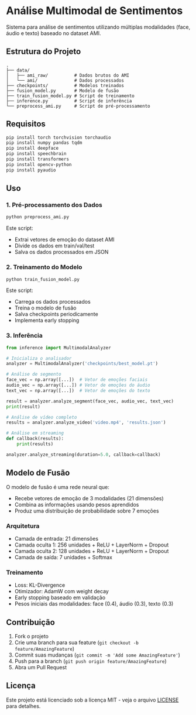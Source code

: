 # Análise Multimodal de Sentimentos

Sistema para análise de sentimentos utilizando múltiplas modalidades (face, áudio e texto) baseado no dataset AMI.

## Estrutura do Projeto

```
.
├── data/
│   ├── ami_raw/          # Dados brutos do AMI
│   └── ami/              # Dados processados
├── checkpoints/          # Modelos treinados
├── fusion_model.py       # Modelo de fusão
├── train_fusion_model.py # Script de treinamento
├── inference.py          # Script de inferência
└── preprocess_ami.py     # Script de pré-processamento
```

## Requisitos

```bash
pip install torch torchvision torchaudio
pip install numpy pandas tqdm
pip install deepface
pip install speechbrain
pip install transformers
pip install opencv-python
pip install pyaudio
```

## Uso

### 1. Pré-processamento dos Dados

```bash
python preprocess_ami.py
```

Este script:
- Extrai vetores de emoção do dataset AMI
- Divide os dados em train/val/test
- Salva os dados processados em JSON

### 2. Treinamento do Modelo

```bash
python train_fusion_model.py
```

Este script:
- Carrega os dados processados
- Treina o modelo de fusão
- Salva checkpoints periodicamente
- Implementa early stopping

### 3. Inferência

```python
from inference import MultimodalAnalyzer

# Inicializa o analisador
analyzer = MultimodalAnalyzer('checkpoints/best_model.pt')

# Análise de segmento
face_vec = np.array([...])  # Vetor de emoções faciais
audio_vec = np.array([...]) # Vetor de emoções do áudio
text_vec = np.array([...])  # Vetor de emoções do texto

result = analyzer.analyze_segment(face_vec, audio_vec, text_vec)
print(result)

# Análise de vídeo completo
results = analyzer.analyze_video('video.mp4', 'results.json')

# Análise em streaming
def callback(results):
    print(results)

analyzer.analyze_streaming(duration=5.0, callback=callback)
```

## Modelo de Fusão

O modelo de fusão é uma rede neural que:
- Recebe vetores de emoção de 3 modalidades (21 dimensões)
- Combina as informações usando pesos aprendidos
- Produz uma distribuição de probabilidade sobre 7 emoções

### Arquitetura

- Camada de entrada: 21 dimensões
- Camada oculta 1: 256 unidades + ReLU + LayerNorm + Dropout
- Camada oculta 2: 128 unidades + ReLU + LayerNorm + Dropout
- Camada de saída: 7 unidades + Softmax

### Treinamento

- Loss: KL-Divergence
- Otimizador: AdamW com weight decay
- Early stopping baseado em validação
- Pesos iniciais das modalidades: face (0.4), áudio (0.3), texto (0.3)

## Contribuição

1. Fork o projeto
2. Crie uma branch para sua feature (`git checkout -b feature/AmazingFeature`)
3. Commit suas mudanças (`git commit -m 'Add some AmazingFeature'`)
4. Push para a branch (`git push origin feature/AmazingFeature`)
5. Abra um Pull Request

## Licença

Este projeto está licenciado sob a licença MIT - veja o arquivo [LICENSE](LICENSE) para detalhes. 